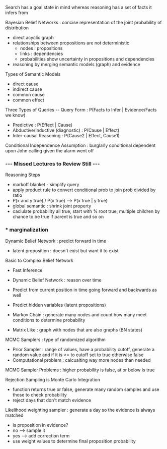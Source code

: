 Search has a goal state in mind whereas reasoning has a set of facts it infers from

Bayesian Belief Networks : concise representation of the joint probability of distribution 
* direct acyclic graph
* relationships between propositions are not deterministic
  * nodes : propositions
  * links : dependencies
  * probabilities show uncertainty in propositions and dependencies
* reasoning by merging semantic models (graph) and evidence 

Types of Semantic Models 
* direct cause
* indirect cause
* common cause
* common effect

Three Types of Queries -- Query Form : P(Facts to Infer | Evidence/Facts we know)
* Predictive : P(Effect | Cause)
* Abductive/Inductive (diagnostic) : P(Cause | Effect)
* Inter-causal Reasoning : P(Cause2 | Effect, Cause1)

Conditional Independence Assumption : burglarly conditional dependent upon John calling given the alarm went off 

### --- Missed Lectures to Review Still ---
Reasoning Steps 
* markoff blanket - simplify query
* apply product rule to convert conditional prob to join prob divided by ratio
 * P(x and y true) / P(x true) --> P(x true | y true)
* global semantic : shrink joint property
 * caclulate probability all true, start with % root true, multiple children by chance to be true if parent is true and so on
### * marginalization 

Dynamic Belief Network : predict forward in time 
* latent proposition : doesn't exist but want it to exist

Basic to Complex Belief Network
* Fast Inference
* Dynamic Belief Network : reason over time
 * Predict from current position in time going forward and backwards as well
* Predict hidden variables (latent propositions)

* Markov Chain : generate many nodes and count how many meet conditions to determine probability
 * Matrix Like : graph with nodes that are also graphs (BN states) 

MCMC Samplers : type of randomized algorithm 
* Prior Sampler : range of values, have a probability cutoff, generate a random value and if it is <= to cutoff set to true otherwise false
 * Computational problem : calcualting way more nodes than needed

MCMC Sampler Problems : higher probability is false, at or below is true

Rejection Sampling is Monte Carlo Integration 
* function returns true or false, generate many random samples and use those to check probability
* reject days that don't match evidence 

Likelihood weighting sampler : generate a day so the evidence is always matched
* is proposition in evidence?
 * no --> sample it
 * yes --> add correction term
* use weight values to determine final proposition probability 















